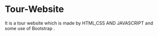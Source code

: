 # Tour-Website
It is a tour website which is made by HTML,CSS AND JAVASCRIPT and some use of Bootstrap .
